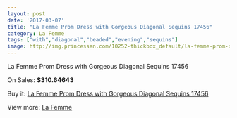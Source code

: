```yaml
---
layout: post
date: '2017-03-07'
title: "La Femme Prom Dress with Gorgeous Diagonal Sequins 17456"
category: La Femme
tags: ["with","diagonal","beaded","evening","sequins"]
image: http://img.princessan.com/10252-thickbox_default/la-femme-prom-dress-with-gorgeous-diagonal-sequins-17456.jpg
---
```

La Femme Prom Dress with Gorgeous Diagonal Sequins 17456

On Sales: **$310.64643**
<a href="https://www.princessan.com/en/la-femme/4432-la-femme-prom-dress-with-gorgeous-diagonal-sequins-17456.html"><amp-img layout="responsive" width="600" height="600" src="//img.princessan.com/10252-thickbox_default/la-femme-prom-dress-with-gorgeous-diagonal-sequins-17456.jpg" alt="La Femme Prom Dress with Gorgeous Diagonal Sequins 17456 0" /></a>
<a href="https://www.princessan.com/en/la-femme/4432-la-femme-prom-dress-with-gorgeous-diagonal-sequins-17456.html"><amp-img layout="responsive" width="600" height="600" src="//img.princessan.com/10253-thickbox_default/la-femme-prom-dress-with-gorgeous-diagonal-sequins-17456.jpg" alt="La Femme Prom Dress with Gorgeous Diagonal Sequins 17456 1" /></a>
<a href="https://www.princessan.com/en/la-femme/4432-la-femme-prom-dress-with-gorgeous-diagonal-sequins-17456.html"><amp-img layout="responsive" width="600" height="600" src="//img.princessan.com/10254-thickbox_default/la-femme-prom-dress-with-gorgeous-diagonal-sequins-17456.jpg" alt="La Femme Prom Dress with Gorgeous Diagonal Sequins 17456 2" /></a>

Buy it: [La Femme Prom Dress with Gorgeous Diagonal Sequins 17456](https://www.princessan.com/en/la-femme/4432-la-femme-prom-dress-with-gorgeous-diagonal-sequins-17456.html "La Femme Prom Dress with Gorgeous Diagonal Sequins 17456")

View more: [La Femme](https://www.princessan.com/en/28-la-femme "La Femme")